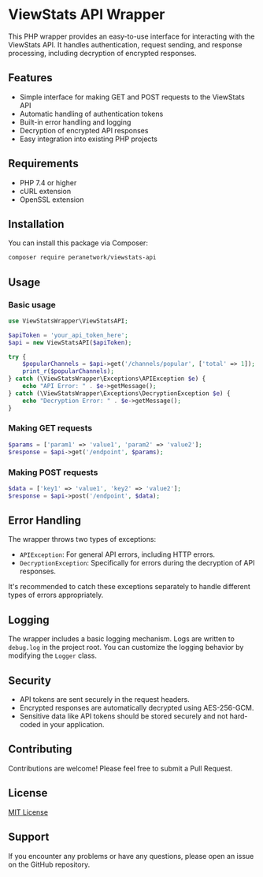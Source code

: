 # ViewStats API Wrapper

This PHP wrapper provides an easy-to-use interface for interacting with the ViewStats API. It handles authentication, request sending, and response processing, including decryption of encrypted responses.

## Features

- Simple interface for making GET and POST requests to the ViewStats API
- Automatic handling of authentication tokens
- Built-in error handling and logging
- Decryption of encrypted API responses
- Easy integration into existing PHP projects

## Requirements

- PHP 7.4 or higher
- cURL extension
- OpenSSL extension

## Installation

You can install this package via Composer:

```bash
composer require peranetwork/viewstats-api
```

## Usage

### Basic usage

```php
use ViewStatsWrapper\ViewStatsAPI;

$apiToken = 'your_api_token_here';
$api = new ViewStatsAPI($apiToken);

try {
    $popularChannels = $api->get('/channels/popular', ['total' => 1]);
    print_r($popularChannels);
} catch (\ViewStatsWrapper\Exceptions\APIException $e) {
    echo "API Error: " . $e->getMessage();
} catch (\ViewStatsWrapper\Exceptions\DecryptionException $e) {
    echo "Decryption Error: " . $e->getMessage();
}
```

### Making GET requests

```php
$params = ['param1' => 'value1', 'param2' => 'value2'];
$response = $api->get('/endpoint', $params);
```

### Making POST requests

```php
$data = ['key1' => 'value1', 'key2' => 'value2'];
$response = $api->post('/endpoint', $data);
```

## Error Handling

The wrapper throws two types of exceptions:

- `APIException`: For general API errors, including HTTP errors.
- `DecryptionException`: Specifically for errors during the decryption of API responses.

It's recommended to catch these exceptions separately to handle different types of errors appropriately.

## Logging

The wrapper includes a basic logging mechanism. Logs are written to `debug.log` in the project root. You can customize the logging behavior by modifying the `Logger` class.

## Security

- API tokens are sent securely in the request headers.
- Encrypted responses are automatically decrypted using AES-256-GCM.
- Sensitive data like API tokens should be stored securely and not hard-coded in your application.

## Contributing

Contributions are welcome! Please feel free to submit a Pull Request.

## License

[MIT License](LICENSE.md)

## Support

If you encounter any problems or have any questions, please open an issue on the GitHub repository.
